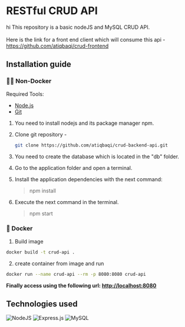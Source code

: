 # RESTful CRUD API
hi
This repository is a basic nodeJS and MySQL CRUD API.
<br/><br/>
Here is the link for a front end client which will consume this api - https://github.com/atiqbaqi/crud-frontend

## Installation guide

### 💪🏻 Non-Docker

Required Tools: 
- [Node.js](https://nodejs.org/en/download/)
- [Git](https://git-scm.com/downloads) 

1. You need to install nodejs and its package manager npm.

2. Clone git repository -
    ```bash
    git clone https://github.com/atiqbaqi/crud-backend-api.git
    ```

3. You need to create the database which is located in the "db" folder.

4. Go to the application folder and open a terminal.

5. Install the application dependencies with the next command:
    >npm install

6. Execute the next command in the terminal.
    >npm start

### 🐳 Docker

1. Build image
```bash
docker build -t crud-api .
```
2. create container from image and run
```bash
docker run --name crud-api --rm -p 8080:8080 crud-api
```

<b>Finally access using the following url: <a href="http://localhost:8080" target="__blank">http://localhost:8080</a></b>

## Technologies used

![NodeJS](https://img.shields.io/badge/node.js-6DA55F?style=for-the-badge&logo=node.js&logoColor=white)
![Express.js](https://img.shields.io/badge/express.js-%23404d59.svg?style=for-the-badge&logo=express&logoColor=%2361DAFB)
![MySQL](https://img.shields.io/badge/mysql-%2300f.svg?style=for-the-badge&logo=mysql&logoColor=white)

